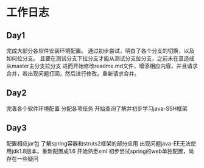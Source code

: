 # 工作日志

## Day1
完成大部分各软件安装环境配置。
通过初步尝试，明白了各个分支的切换，以及如何拉分支。
且要在测试分支下拉分支才能从测试分支拉分支，之前未在意造成从master主分支拉分支
进而开始修改readme.md文件，增添相应内容，并且请求合并，若出现问题打回，然后进行修改。重新请求合并。

## Day2
完善各个软件环境配置
分配各项任务 
开始查询了解并初步学习java-SSH框架 

## Day3
配置相应jar包
了解spring容器和struts2框架的部分应用
出现问题java-EE无法使用jdk1.8版本，重新配置成1.6
开始熟悉xml
初步尝试spring的web单独配置，尚存在一些疑问
 



